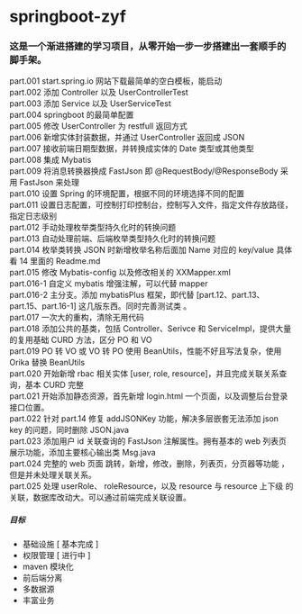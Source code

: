 # springboot-zyf   

### 这是一个渐进搭建的学习项目，从零开始一步一步搭建出一套顺手的脚手架。

part.001 start.spring.io 网站下载最简单的空白模板，能启动   
part.002 添加 Controller 以及 UserControllerTest   
part.003 添加 Service 以及 UserServiceTest   
part.004 springboot 的最简单配置   
part.005 修改 UserController 为 restfull 返回方式   
part.006 新增实体封装数据，并通过 UserController 返回成 JSON   
part.007 接收前端日期型数据，并转换成实体的 Date 类型或其他类型   
part.008 集成 Mybatis   
part.009 将消息转换器换成 FastJson 即 @RequestBody/@ResponseBody 采用 FastJson 来处理   
part.010 设置 Spring 的环境配置，根据不同的环境选择不同的配置   
part.011 设置日志配置，可控制打印控制台，控制写入文件，指定文件存放路径，指定日志级别   
part.012 手动处理枚举类型持久化时的转换问题   
part.013 自动处理前端、后端枚举类型持久化时的转换问题   
part.014 枚举类转换 JSON 时新增枚举名称后面加 Name 对应的 key/value 具体看 14 里面的 Readme.md   
part.015  修改 Mybatis-config 以及修改相关的 XXMapper.xml   
part.016-1  自定义 mybatis 增强注解，可以代替 mapper   
part.016-2  主分支。添加 mybatisPlus 框架，即代替 [part.12、part.13、part.15、part.16-1] 这几版东西。同时完善测试类 。  
part.017  一次大的重构，清除无用代码   
part.018  添加公共的基类，包括 Controller、Serivce 和 ServiceImpl，提供大量的复用基础 CURD 方法，区分 PO 和 VO   
part.019  PO 转 VO  或 VO 转 PO 使用 BeanUtils，性能不好且写法复杂，使用 Orika 替换 BeanUtils   
part.020  开始新增 rbac 相关实体 [user, role, resource]，并且完成关联关系查询，基本 CURD 完整   
part.021  开始添加静态资源，首先新增 login.html 一个页面，以及调整后台登录接口位置。   
part.022  针对 part.14 修复 addJSONKey 功能，解决多层嵌套无法添加 json key 的问题，同时删除 JSON.java   
part.023  添加用户 id 关联查询的 FastJson 注解属性。拥有基本的 web 列表页展示功能，添加主要核心输出类 Msg.java   
part.024  完整的 web 页面 跳转，新增，修改，删除，列表页，分页器等功能 ，但是并未处理关联关系。   
part.025  处理 userRole、 roleResource，以及 resource 与 resource 上下级 的关联，数据库改动大。可以通过前端完成关联设置。   


##### 目标
 - 基础设施 [ 基本完成 ]
 - 权限管理 [ 进行中 ]
 - maven 模块化
 - 前后端分离
 - 多数据源
 - 丰富业务